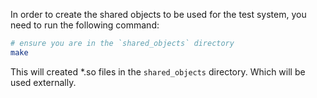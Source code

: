 In order to create the shared objects to be used for the test system, you need to run the following command:

```bash
# ensure you are in the `shared_objects` directory
make
```

This will created *.so files in the `shared_objects` directory. Which will be used externally.
